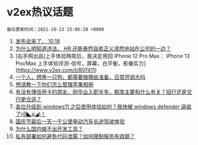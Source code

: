 # v2ex热议话题

`最后更新时间：2021-10-13 15:06:20 +0800`

1. [发布会来了， 10.18](https://www.v2ex.com/t/807432)
1. [为什么明知道违法， HR 还能泰然自若正义凛然地站在公司的一边？](https://www.v2ex.com/t/807450)
1. [右手网出品]上手体验两周后，我决定用回 iPhone 12 Pro Max： iPhone 13 Pro/Max 上手体验评测-信号，屏幕，白平衡，影像实力](https://www.v2ex.com/t/807411)
1. [一个人，想养一只狗，都需要做哪些准备，日常开销大吗](https://www.v2ex.com/t/807465)
1. [想请教一下你们怎么管理苹果相册](https://www.v2ex.com/t/807317)
1. [有没有懂信用卡的朋友，刚毕业入职半年，额度主要和什么有关？招行还是交行更合适？](https://www.v2ex.com/t/807473)
1. [各位升级到 windows11 之后使用体验如何？我快被 windows defender 逼疯了(╬◣д◢)！](https://www.v2ex.com/t/807331)
1. [国庆节最后一天一千公里电动汽车长途驾驶体验](https://www.v2ex.com/t/807369)
1. [为什么国内做不出开发工具？](https://www.v2ex.com/t/807502)
1. [私有部署如何避免代码泄露？如何限制服务有效期？](https://www.v2ex.com/t/807464)

